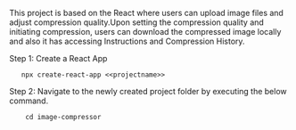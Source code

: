 This project is based on the React where users can upload image files and adjust compression quality.Upon setting the compression quality and initiating compression, users can download the compressed image locally and also it has accessing Instructions and Compression History.


Step 1: Create a React App

       npx create-react-app <<projectname>>

Step 2: Navigate to the newly created project folder by executing the below command.

        cd image-compressor
       
